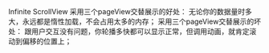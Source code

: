 Infinite ScrollView
	采用三个pageView交替展示的好处：
		无论你的数据量时多大，永远都是惰性加载，不会占用太多的内存；
	采用三个pageView交替展示的坏处：
		跟用户交互没有问题，你轮播多快都可以显示正常，但调用动画，就肯定滚动到偏移的位置上；
